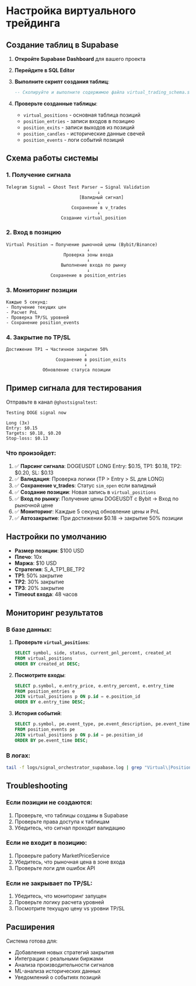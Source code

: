 # Настройка виртуального трейдинга

## Создание таблиц в Supabase

1. **Откройте Supabase Dashboard** для вашего проекта

2. **Перейдите в SQL Editor**

3. **Выполните скрипт создания таблиц**:
   ```sql
   -- Скопируйте и выполните содержимое файла virtual_trading_schema.sql
   ```

4. **Проверьте созданные таблицы**:
   - `virtual_positions` - основная таблица позиций
   - `position_entries` - записи входов в позицию
   - `position_exits` - записи выходов из позиций
   - `position_candles` - исторические данные свечей
   - `position_events` - логи событий позиций

## Схема работы системы

### 1. Получение сигнала
```
Telegram Signal → Ghost Test Parser → Signal Validation
                                   ↓
                            [Валидный сигнал]
                                   ↓
                         Сохранение в v_trades
                                   ↓
                     Создание virtual_position
```

### 2. Вход в позицию
```
Virtual Position → Получение рыночной цены (Bybit/Binance)
                               ↓
                      Проверка зоны входа
                               ↓
                     Выполнение входа по рынку
                               ↓
                 Сохранение в position_entries
```

### 3. Мониторинг позиции
```
Каждые 5 секунд:
- Получение текущих цен
- Расчет PnL
- Проверка TP/SL уровней
- Сохранение position_events
```

### 4. Закрытие по TP/SL
```
Достижение TP1 → Частичное закрытие 50%
                              ↓
                   Сохранение в position_exits
                              ↓
              Обновление статуса позиции
```

## Пример сигнала для тестирования

Отправьте в канал `@ghostsignaltest`:

```
Testing DOGE signal now

Long (3x) 
Entry: $0.15
Targets: $0.18, $0.20
Stop-loss: $0.13
```

### Что произойдет:

1. ✅ **Парсинг сигнала**: DOGEUSDT LONG Entry: $0.15, TP1: $0.18, TP2: $0.20, SL: $0.13
2. ✅ **Валидация**: Проверка логики (TP > Entry > SL для LONG)
3. ✅ **Сохранение v_trades**: Статус `sim_open` если валидный
4. ✅ **Создание позиции**: Новая запись в `virtual_positions`
5. ✅ **Вход по рынку**: Получение цены DOGEUSDT с Bybit → Вход по рыночной цене
6. ✅ **Мониторинг**: Каждые 5 секунд обновление цены и PnL
7. ✅ **Автозакрытие**: При достижении $0.18 → закрытие 50% позиции

## Настройки по умолчанию

- **Размер позиции**: $100 USD
- **Плечо**: 10x
- **Маржа**: $10 USD
- **Стратегия**: S_A_TP1_BE_TP2
- **TP1**: 50% закрытие
- **TP2**: 30% закрытие  
- **TP3**: 20% закрытие
- **Timeout входа**: 48 часов

## Мониторинг результатов

### В базе данных:

1. **Проверьте `virtual_positions`**:
   ```sql
   SELECT symbol, side, status, current_pnl_percent, created_at 
   FROM virtual_positions 
   ORDER BY created_at DESC;
   ```

2. **Посмотрите входы**:
   ```sql
   SELECT p.symbol, e.entry_price, e.entry_percent, e.entry_time
   FROM position_entries e
   JOIN virtual_positions p ON p.id = e.position_id
   ORDER BY e.entry_time DESC;
   ```

3. **История событий**:
   ```sql
   SELECT p.symbol, pe.event_type, pe.event_description, pe.event_time
   FROM position_events pe
   JOIN virtual_positions p ON p.id = pe.position_id
   ORDER BY pe.event_time DESC;
   ```

### В логах:

```bash
tail -f logs/signal_orchestrator_supabase.log | grep "Virtual\|Position\|Entry\|Exit"
```

## Troubleshooting

### Если позиции не создаются:
1. Проверьте, что таблицы созданы в Supabase
2. Проверьте права доступа к таблицам
3. Убедитесь, что сигнал проходит валидацию

### Если не входит в позицию:
1. Проверьте работу MarketPriceService
2. Убедитесь, что рыночная цена в зоне входа
3. Проверьте логи для ошибок API

### Если не закрывает по TP/SL:
1. Убедитесь, что мониторинг запущен
2. Проверьте логику расчета уровней
3. Посмотрите текущую цену vs уровни TP/SL

## Расширения

Система готова для:
- Добавления новых стратегий закрытия
- Интеграции с реальными биржами
- Анализа производительности сигналов
- ML-анализа исторических данных
- Уведомлений о событиях позиций
